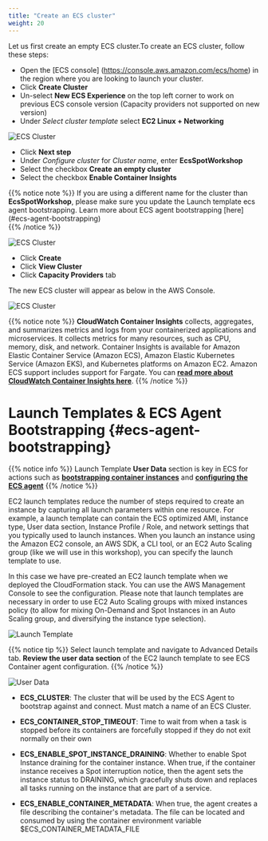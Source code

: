 ```yaml
---
title: "Create an ECS cluster"
weight: 20
---
```


Let us first create an empty ECS cluster.To create an ECS cluster, follow these steps:

* Open the [ECS console] (https://console.aws.amazon.com/ecs/home) in the region where you are looking to launch your cluster.
* Click **Create Cluster**
* Un-select **New ECS Experience** on the top left corner to work on previous ECS console version (Capacity providers not supported on new version)
* Under *Select cluster template* select **EC2 Linux + Networking**

![ECS Cluster](/images/ecs-spot-capacity-providers/ecs_cluster_type.png)

* Click **Next step**
* Under *Configure cluster* for *Cluster name*, enter **EcsSpotWorkshop**
* Select the checkbox **Create an empty cluster**
* Select the checkbox **Enable Container Insights**

{{% notice note %}}
If you are using a different name for the cluster than **EcsSpotWorkshop**, please make sure you update the Launch template ecs agent bootstrapping. Learn more about ECS agent bootstrapping [here] (#ecs-agent-bootstrapping)   
{{% /notice %}}

![ECS Cluster](/images/ecs-spot-capacity-providers/ecs_create_cluster.png)

* Click **Create**
* Click **View Cluster**
* Click **Capacity Providers** tab
 
The new ECS cluster will appear as below in the AWS Console.  

![ECS Cluster](/images/ecs-spot-capacity-providers/ecs_empty_cluster.png)

{{% notice note %}}
**CloudWatch Container Insights** collects, aggregates, and summarizes metrics and logs from your containerized applications and microservices. It collects metrics for many resources, such as CPU, memory, disk, and network. Container Insights is available for Amazon Elastic Container Service (Amazon ECS), Amazon Elastic Kubernetes Service (Amazon EKS), and Kubernetes platforms on Amazon EC2. Amazon ECS support includes support for Fargate. You can **[read more about CloudWatch Container Insights here](https://docs.aws.amazon.com/AmazonCloudWatch/latest/monitoring/ContainerInsights.html)**. 
{{% /notice %}}

# Launch Templates & ECS Agent Bootstrapping {#ecs-agent-bootstrapping}

{{% notice info %}}
Launch Template **User Data** section is key in ECS for actions such as **[bootstrapping container instances](https://docs.aws.amazon.com/AmazonECS/latest/developerguide/bootstrap_container_instance.html)** and **[configuring the ECS agent](https://docs.aws.amazon.com/AmazonECS/latest/developerguide/ecs-agent-config.html)** 
{{% /notice %}}

EC2 launch templates reduce the number of steps required to create an instance by capturing all launch parameters within one resource. For example, a launch template can contain the ECS optimized AMI, instance type, User data section, Instance Profile / Role, and network settings that you typically used to launch instances. When you launch an instance using the Amazon EC2 console, an AWS SDK, a CLI tool, or an EC2 Auto Scaling group (like we will use in this workshop), you can specify the launch template to use. 

In this case we have pre-created an EC2 launch template when we deployed the CloudFormation stack. You can use the AWS Management Console to see the configuration. Please note that launch templates are necessary in order to use EC2 Auto Scaling groups with mixed instances policy (to allow for mixing On-Demand and Spot Instances in an Auto Scaling group, and diversifying the instance type selection). 

![Launch Template](/images/ecs-spot-capacity-providers/c9_6.png)

{{% notice tip %}}
Select launch template and navigate to Advanced Details tab.
**Review the user data section** of the EC2 launch template to see ECS Container agent configuration. 
{{% /notice %}}

![User Data](/images/ecs-spot-capacity-providers/ecs_launch_template.png)

- **ECS_CLUSTER**: The cluster that will be used by the ECS Agent to bootstrap against and connect. Must match a name of an ECS Cluster.

- **ECS_CONTAINER_STOP_TIMEOUT**: Time to wait from when a task is stopped before its containers are forcefully stopped if they do not exit normally on their own

- **ECS_ENABLE_SPOT_INSTANCE_DRAINING**: Whether to enable Spot Instance draining for the container instance. When true, if the container instance receives a Spot interruption notice, then the agent sets the instance status to DRAINING, which gracefully shuts down and replaces all tasks running on the instance that are part of a service.

- **ECS_ENABLE_CONTAINER_METADATA**: When true, the agent creates a file describing the container's metadata. The file can be located and consumed by using the container environment variable $ECS_CONTAINER_METADATA_FILE